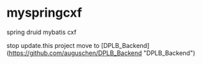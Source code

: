 # myspringcxf

spring druid mybatis cxf

stop update.this project move to [DPLB_Backend] (https://github.com/auguschen/DPLB_Backend "DPLB_Backend")
